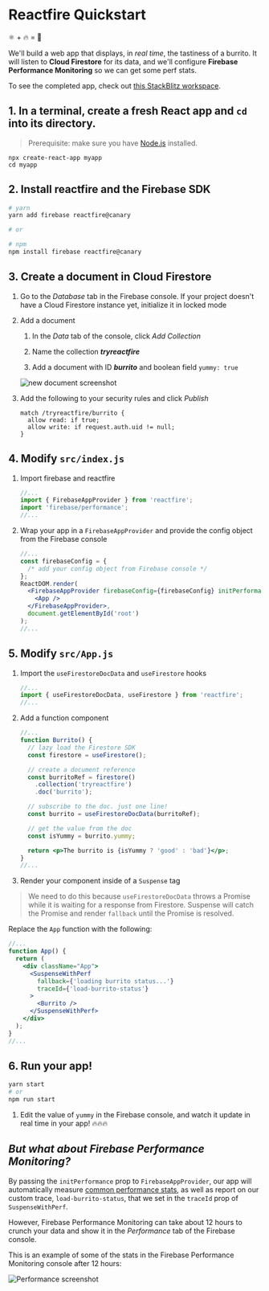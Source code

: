 # Reactfire Quickstart

⚛ + 🔥 = 🌯

We'll build a web app that displays, in _real time_, the tastiness of a burrito. It will listen to **Cloud Firestore** for its data, and we'll configure **Firebase Performance Monitoring** so we can get some perf stats.

To see the completed app, check out [this StackBlitz workspace](https://stackblitz.com/edit/reactfire-sample).

## 1. In a terminal, create a fresh React app and `cd` into its directory.

> Prerequisite: make sure you have [Node.js](https://nodejs.org/en/) installed.

```shell
npx create-react-app myapp
cd myapp
```

## 2. Install reactfire and the Firebase SDK

```bash
# yarn
yarn add firebase reactfire@canary

# or

# npm
npm install firebase reactfire@canary
```

## 3. Create a document in Cloud Firestore

1. Go to the _Database_ tab in the Firebase console. If your project doesn't have a Cloud Firestore instance yet, initialize it in locked mode
1. Add a document

   1. In the _Data_ tab of the console, click _Add Collection_

   1. Name the collection **_tryreactfire_**
   1. Add a document with ID **_burrito_** and boolean field `yummy: true`

   ![new document screenshot](https://firebasestorage.googleapis.com/v0/b/rxfire-525a3.appspot.com/o/docs%2FScreen%20Shot%202019-07-03%20at%202.19.11%20PM.png?alt=media&token=052d27ea-5db1-4a02-aad0-a3f017c1a975)

1. Add the following to your security rules and click _Publish_

   ```text
   match /tryreactfire/burrito {
     allow read: if true;
     allow write: if request.auth.uid != null;
   }
   ```

## 4. Modify `src/index.js`

1. Import firebase and reactfire

   ```js
   //...
   import { FirebaseAppProvider } from 'reactfire';
   import 'firebase/performance';
   //...
   ```

1. Wrap your app in a `FirebaseAppProvider` and provide the config object from the Firebase console

   ```jsx
   //...
   const firebaseConfig = {
     /* add your config object from Firebase console */
   };
   ReactDOM.render(
     <FirebaseAppProvider firebaseConfig={firebaseConfig} initPerformance>
       <App />
     </FirebaseAppProvider>,
     document.getElementById('root')
   );
   //...
   ```

## 5. Modify `src/App.js`

1. Import the `useFirestoreDocData` and `useFirestore` hooks

   ```js
   //...
   import { useFirestoreDocData, useFirestore } from 'reactfire';
   //...
   ```

1. Add a function component

   ```jsx
   //...
   function Burrito() {
     // lazy load the Firestore SDK
     const firestore = useFirestore();

     // create a document reference
     const burritoRef = firestore()
       .collection('tryreactfire')
       .doc('burrito');

     // subscribe to the doc. just one line!
     const burrito = useFirestoreDocData(burritoRef);

     // get the value from the doc
     const isYummy = burrito.yummy;

     return <p>The burrito is {isYummy ? 'good' : 'bad'}</p>;
   }
   //...
   ```

1. Render your component inside of a `Suspense` tag

> We need to do this because `useFirestoreDocData` throws a Promise while it is waiting for a response from Firestore. Suspense will catch the Promise and render `fallback` until the Promise is resolved.

Replace the `App` function with the following:

```jsx
//...
function App() {
  return (
    <div className="App">
      <SuspenseWithPerf
        fallback={'loading burrito status...'}
        traceId={'load-burrito-status'}
      >
        <Burrito />
      </SuspenseWithPerf>
    </div>
  );
}
//...
```

## 6. Run your app!

```bash
yarn start
# or
npm run start
```

1. Edit the value of `yummy` in the Firebase console, and watch it update in real time in your app! 🔥🔥🔥

## _But what about Firebase Performance Monitoring?_

By passing the `initPerformance` prop to `FirebaseAppProvider`, our app will automatically measure [common performance stats](https://firebase.google.com/docs/perf-mon/automatic-web), as well as report on our custom trace, `load-burrito-status`, that we set in the `traceId` prop of `SuspenseWithPerf`.

However, Firebase Performance Monitoring can take about 12 hours to crunch your data and show it in the _Performance_ tab of the Firebase console.

This is an example of some of the stats in the Firebase Performance Monitoring console after 12 hours:

![Performance screenshot](https://firebasestorage.googleapis.com/v0/b/rxfire-525a3.appspot.com/o/docs%2FScreen%20Shot%202019-07-03%20at%202.43.29%20PM.png?alt=media&token=079547b5-ba5d-46bc-acfa-d9dedc184dc5)

